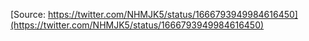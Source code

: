 [Source: https://twitter.com/NHMJK5/status/1666793949984616450](https://twitter.com/NHMJK5/status/1666793949984616450)